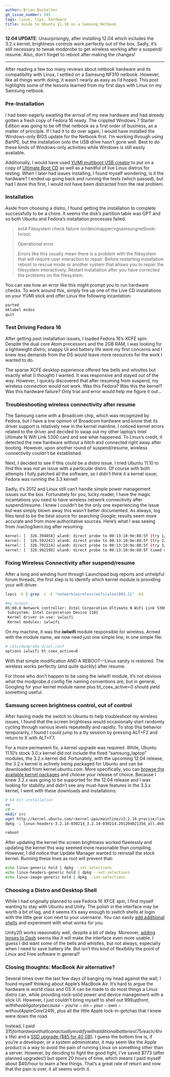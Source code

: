 ```yaml
---
author: Brian Buchalter
gh_issue_number: 585
tags: linux, tips, hardware
title: Guide to Ubuntu 11.10 on a Samsung Netbook
---
```


**12.04 UPDATE**: Unsurprisingly, after installing 12.04 which includes the 3.2.x kernel, brightness controls work perfectly out of the box. Sadly, it’s still necessary to tweak modprobe to get wireless working after a suspend/​resume. Also, don’t forget to reboot after making the changes!

-----------

After reading a few too many reviews about netbook hardware and its compatibility with Linux, I settled on a Samsung NF310 netbook. However, like all things worth doing, it wasn’t nearly as easy as I’d hoped. This post highlights some of the lessons learned from my first days with Linux on my Samsung netbook.

### Pre-Installation

I had been eagerly awaiting the arrival of my new hardware and had already gotten a fresh copy of Fedora 16 ready. The crippled Windows 7 Starter Edition was going to be off that netbook as a first order of business, as a matter of principle. If I had it to do over again, I would have installed the Windows-only BIOS update for the Netbook first. I’m working through using BartPE, but the installation onto the USB drive hasn’t gone well. Best to do these kinds of Windows-only activities while Windows is still easily available.

Additionally, I would have used [YUMI multiboot USB creator](http://www.pendrivelinux.com/yumi-multiboot-usb-creator/) to put on a copy of [Ultimate Boot CD](http://www.ultimatebootcd.com/) as well as a handful of live Linux distros for testing. When I later had issues installing, I found myself wondering, is it the hardware? I ended up going back and running the tests (which passed), but had I done this first, I would not have been distracted from the real problem.

### Installation

Aside from choosing a distro, I found getting the installation to complete successfully to be a chore. It seems the disk’s partition table was GPT and so both Ubuntu and Fedora’s installation processes failed.

> ext4 Filesystem check failure on/dev/mapper/vgsamsungnetbook-lvroot:
> 
> Operational error.
> 
> Errors like this usually mean there is a problem with the filesystem that will require user interaction to repair. Before restarting installation reboot to rescue mode or another system that allows you to repair the filesystem interactively. Restart installation after you have corrected the problems on the filesystem.

You can see how an error like this might prompt you to run hardware checks. To work around this, simply fire up one of the Live CD installations on your YUMI stick and offer Linux the following incantation:

```bash
parted
mklabel msdos
quit
```

### Test Driving Fedora 16

After getting past installation issues, I loaded Fedora 16’s XCFE spin. Despite the dual core Atom processors and the 2GB RAM, I was looking for a lightweight distro; snappy UI and battery life were my first concerns and I knew less demands from the OS would leave more resources for the work I wanted to do.

The sparse XCFE desktop experience offered few bells and whistles but exactly what (I thought) I wanted. It was responsive and stayed out of the way. However, I quickly discovered that after resuming from suspend, my wireless connection would not work. Was this Fedora? Was this the kernel? Was this hardware failure? Only trial and error would help me figure it out...

### Troubleshooting wireless connectivity after resume

The Samsung came with a Broadcom chip, which was recognized by Fedora, but I have a low opinion of Broadcom hardware and know that its driver support is relatively new in the kernel mainline. I noticed kernel errors related to the driver and decided to swap out my other laptop’s Intel Ultimate N Wifi Link 5300 card and see what happened. To Linux’s credit, it detected the new hardware without a hitch and connected right away after booting. However, upon another round of suspend/resume, wireless connectivity couldn’t be established.

Next, I decided to see if this could be a distro issue. I tried Ubuntu 11.10 to find this was not an issue with a particular distro. Of course with both attempts I fully patched all the software, so I didn’t think it a kernel issue; Fedora was running the 3.3 kernel!

Sadly, it’s 2012 and Linux still can’t handle simple power management issues out the box. Fortunately for you, lucky reader, I have the magic incantations you need to have wireless network connectivity after suspend/resume. I knew I couldn’t be the only one experiencing the issue but was simply blown away this wasn’t better documented. As always, log files tend to be the best source for searching Google; results seem more accurate and from more authoritative sources. Here’s what I was seeing from /var/log/kern.log after resuming:

```bash
kernel: [  326.394858] wlan0: direct probe to 00:13:10:9e:88:5f (try 1/3)
kernel: [  326.592242] wlan0: direct probe to 00:13:10:9e:88:5f (try 2/3)
kernel: [  326.792214] wlan0: direct probe to 00:13:10:9e:88:5f (try 3/3)
kernel: [  326.992198] wlan0: direct probe to 00:13:10:9e:88:5f timed out
```

### Fixing Wireless Connectivity after suspend/resume

After a long and winding hunt through Launchpad bug reports and unhelpful forum threads, the first step is to identify which kernel module is providing your wifi driver.

```bash
lspci -k | grep -i -E "network|wireless|wifi|wlan|802.11" -A3

#my output...
05:00.0 Network controller: Intel Corporation Ultimate N WiFi Link 5300
 Subsystem: Intel Corporation Device 1101
 Kernel driver in use: iwlwifi
 Kernel modules: iwlwifi
```

On my machine, it was the **iwlwifi** module responsible for wireless. Armed with the module name, we now need just one simple line, in one simple file:

```bash
# /etc/modprobe.d/iwl.conf
options iwlwifi bt_coex_active=0
```

With that simple modification AND A REBOOT—​Linux sanity is restored. The wireless works perfectly (and quite quickly) after resume.

For those who don’t happen to be using the iwlwifi module, it’s not obvious what the modprobe.d config file naming conventions are, but in general, Googling for your kernel module name plus bt_coex_active=0 should yield something useful.

### Samsung screen brightness control, out of control

After having made the switch to Ubuntu to help troubleshoot my wireless issues, I found that the screen brightness would occasionally start randomly cycling through various levels repeatedly and rapidly. To stop this behavior temporarily, I found I could jump to a tty session by pressing ALT+F2 and return to X with ALT+F7.

For a more permanent fix, a kernel upgrade was required. While, Ubuntu 11.10’s stock 3.0.x kernel did not include the fixed “samsung_laptop” modules, the 3.2.x kernel did. Fortunately, with the upcoming 12.04 release, the 3.2.x kernel is actively being packaged for Ubuntu and can be downloaded from kernel.ubuntu.com. More specifically, you can [browse the available kernel packages](http://kernel.ubuntu.com/~kernel-ppa/mainline/) and choose your release of choice. Because I knew 3.2.x was going to be supported for the 12.04 release and I was looking for stability and didn’t see any must-have features in the 3.3.x kernel, I went with these downloads and installations:

```bash
# 64 bit installation
su
cd ~
mkdir src
wget http://kernel.ubuntu.com/~kernel-ppa/mainline/v3.2.14-precise/linux-headers-3.2.14-030214_3.2.14-030214.201204021356_all.deb http://kernel.ubuntu.com/~kernel-ppa/mainline/v3.2.14-precise/linux-headers-3.2.14-030214-generic_3.2.14-030214.201204021356_amd64.deb http://kernel.ubuntu.com/~kernel-ppa/mainline/v3.2.14-precise/linux-image-3.2.14-030214-generic_3.2.14-030214.201204021356_amd64.deb
dpkg -i linux-headers-3.2.14-030214_3.2.14-030214.201204021356_all.deb linux-headers-3.2.14-030214-generic_3.2.14-030214.201204021356_amd64.deb linux-image-3.2.14-030214-generic_3.2.14-030214.201204021356_amd64.deb

reboot
```

After updating the kernel the screen brightness worked flawlessly and updating the kernel this way seemed more reasonable than compiling. However, I did notice that Update Manager wanted to reinstall the stock kernel. Running these lines as root will prevent that:

```bash
echo linux-generic hold | dpkg --set-selections
echo linux-headers-generic hold | dpkg --set-selections
echo linux-image-generic hold | dpkg --set-selections
```

### Choosing a Distro and Desktop Shell

While I had originally planned to use Fedora 16 XFCE spin, I find myself wanting to stay with Ubuntu and Unity. The polish in the interface may be worth a bit of lag, and it seems it’s easy enough to switch shells at login with the little gear icon next to your username. You can easily [add additional shells](http://www.techdrivein.com/2011/05/top-4-lightweight-official-ubuntu-based.html) and experiment with what works for you.

Unity2D works reasonably well, despite a bit of delay. Moreover, [adding lenses to Dash](https://askubuntu.com/questions/38772/what-lenses-for-unity-are-available) seems like it will make the interface even more usable. I guess I did want some of the bells and whistles, but not always, especially when I need to save battery life. But isn’t this kind of flexibility the point of Linux and Free software in general?

### Closing thoughts: MacBook Air alternative?

Several times over the last few days of banging my head against the wall, I found myself thinking about Apple’s MacBook Air. It’s hard to argue the hardware is world class and OS X can be made to do most things a Linux distro can, while providing rock-solid power and device management with a slick UI. However, I just couldn’t bring myself to shell out $999 upfront, with the obligatory because-you’re-on-your-own-without AppleCare ($249), plus all the little Apple lock-in-gotchas that I knew were down the road.

Instead, I paid $315 for hardware that I can actually modify with additional batteries ($75/each/4hrs life) and a [SSD upgrade ($85 for 40 GB)](https://www.newegg.com/Product/Product.aspx?Item=N82E16820167046). I guess the bottom line is, if you’re a developer, or a system administrator, it may seem like the Apple product is a way to avoid the pain of running Linux on something other than a server. However, by deciding to fight the good fight, I’ve saved $773 (after planned upgrades!) but spent 20 hours of time, which means I paid myself about $40/hour to learn a few things. That’s a great rate of return and now that the pain is over, it all seems worth it.

